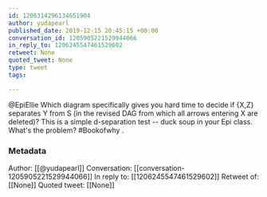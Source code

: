 ```yaml
---
id: 1206314296134651904
author: yudapearl
published_date: 2019-12-15 20:45:15 +00:00
conversation_id: 1205905221529944066
in_reply_to: 1206245547461529602
retweet: None
quoted_tweet: None
type: tweet
tags:

---
```


@EpiEllie Which diagram specifically gives you hard time to decide if
{X,Z} separates Y from S (in the revised DAG from which all arrows entering X are deleted)? This is a simple d-separation test -- duck soup in your Epi class. What's the problem? #Bookofwhy
.

### Metadata

Author: [[@yudapearl]]
Conversation: [[conversation-1205905221529944066]]
In reply to: [[1206245547461529602]]
Retweet of: [[None]]
Quoted tweet: [[None]]
